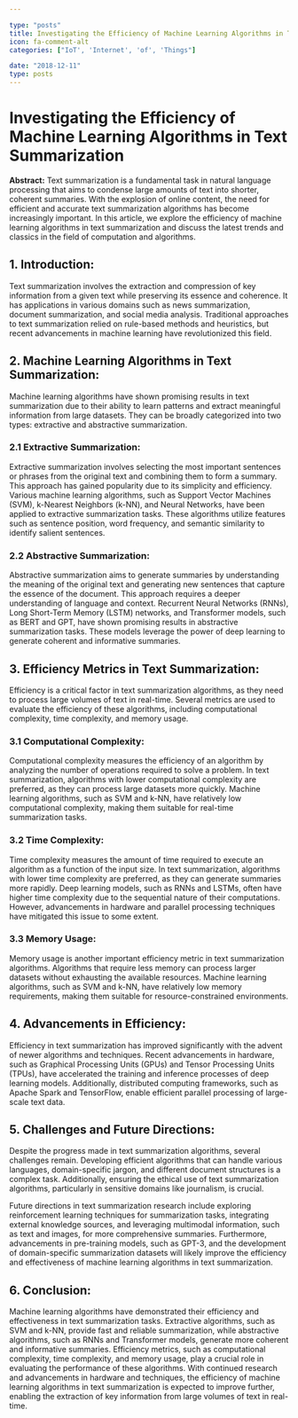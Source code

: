 ```yaml
---

type: "posts"
title: Investigating the Efficiency of Machine Learning Algorithms in Text Summarization
icon: fa-comment-alt
categories: ["IoT', 'Internet', 'of', 'Things"]

date: "2018-12-11"
type: posts
---
```





# Investigating the Efficiency of Machine Learning Algorithms in Text Summarization

**Abstract:**
Text summarization is a fundamental task in natural language processing that aims to condense large amounts of text into shorter, coherent summaries. With the explosion of online content, the need for efficient and accurate text summarization algorithms has become increasingly important. In this article, we explore the efficiency of machine learning algorithms in text summarization and discuss the latest trends and classics in the field of computation and algorithms.

## 1. Introduction:
Text summarization involves the extraction and compression of key information from a given text while preserving its essence and coherence. It has applications in various domains such as news summarization, document summarization, and social media analysis. Traditional approaches to text summarization relied on rule-based methods and heuristics, but recent advancements in machine learning have revolutionized this field.

## 2. Machine Learning Algorithms in Text Summarization:
Machine learning algorithms have shown promising results in text summarization due to their ability to learn patterns and extract meaningful information from large datasets. They can be broadly categorized into two types: extractive and abstractive summarization.

### 2.1 Extractive Summarization:
Extractive summarization involves selecting the most important sentences or phrases from the original text and combining them to form a summary. This approach has gained popularity due to its simplicity and efficiency. Various machine learning algorithms, such as Support Vector Machines (SVM), k-Nearest Neighbors (k-NN), and Neural Networks, have been applied to extractive summarization tasks. These algorithms utilize features such as sentence position, word frequency, and semantic similarity to identify salient sentences.

### 2.2 Abstractive Summarization:
Abstractive summarization aims to generate summaries by understanding the meaning of the original text and generating new sentences that capture the essence of the document. This approach requires a deeper understanding of language and context. Recurrent Neural Networks (RNNs), Long Short-Term Memory (LSTM) networks, and Transformer models, such as BERT and GPT, have shown promising results in abstractive summarization tasks. These models leverage the power of deep learning to generate coherent and informative summaries.

## 3. Efficiency Metrics in Text Summarization:
Efficiency is a critical factor in text summarization algorithms, as they need to process large volumes of text in real-time. Several metrics are used to evaluate the efficiency of these algorithms, including computational complexity, time complexity, and memory usage.

### 3.1 Computational Complexity:
Computational complexity measures the efficiency of an algorithm by analyzing the number of operations required to solve a problem. In text summarization, algorithms with lower computational complexity are preferred, as they can process large datasets more quickly. Machine learning algorithms, such as SVM and k-NN, have relatively low computational complexity, making them suitable for real-time summarization tasks.

### 3.2 Time Complexity:
Time complexity measures the amount of time required to execute an algorithm as a function of the input size. In text summarization, algorithms with lower time complexity are preferred, as they can generate summaries more rapidly. Deep learning models, such as RNNs and LSTMs, often have higher time complexity due to the sequential nature of their computations. However, advancements in hardware and parallel processing techniques have mitigated this issue to some extent.

### 3.3 Memory Usage:
Memory usage is another important efficiency metric in text summarization algorithms. Algorithms that require less memory can process larger datasets without exhausting the available resources. Machine learning algorithms, such as SVM and k-NN, have relatively low memory requirements, making them suitable for resource-constrained environments.

## 4. Advancements in Efficiency:
Efficiency in text summarization has improved significantly with the advent of newer algorithms and techniques. Recent advancements in hardware, such as Graphical Processing Units (GPUs) and Tensor Processing Units (TPUs), have accelerated the training and inference processes of deep learning models. Additionally, distributed computing frameworks, such as Apache Spark and TensorFlow, enable efficient parallel processing of large-scale text data.

## 5. Challenges and Future Directions:
Despite the progress made in text summarization algorithms, several challenges remain. Developing efficient algorithms that can handle various languages, domain-specific jargon, and different document structures is a complex task. Additionally, ensuring the ethical use of text summarization algorithms, particularly in sensitive domains like journalism, is crucial.

Future directions in text summarization research include exploring reinforcement learning techniques for summarization tasks, integrating external knowledge sources, and leveraging multimodal information, such as text and images, for more comprehensive summaries. Furthermore, advancements in pre-training models, such as GPT-3, and the development of domain-specific summarization datasets will likely improve the efficiency and effectiveness of machine learning algorithms in text summarization.

## 6. Conclusion:
Machine learning algorithms have demonstrated their efficiency and effectiveness in text summarization tasks. Extractive algorithms, such as SVM and k-NN, provide fast and reliable summarization, while abstractive algorithms, such as RNNs and Transformer models, generate more coherent and informative summaries. Efficiency metrics, such as computational complexity, time complexity, and memory usage, play a crucial role in evaluating the performance of these algorithms. With continued research and advancements in hardware and techniques, the efficiency of machine learning algorithms in text summarization is expected to improve further, enabling the extraction of key information from large volumes of text in real-time.